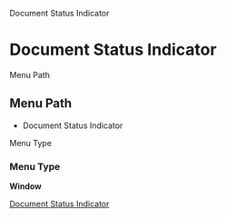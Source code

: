 
Document Status Indicator
# Document Status Indicator



Menu Path
## Menu Path



- Document Status Indicator

Menu Type
### Menu Type

**Window**


[Document Status Indicator](../../functional-guide/window/window-document-status-indicator.md)